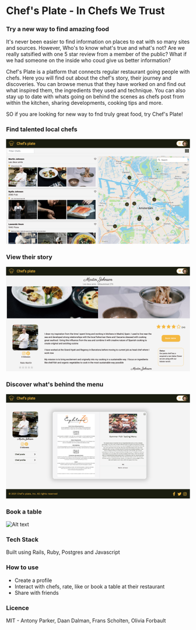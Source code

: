 # Chef's Plate - In Chefs We Trust

### Try a new way to find amazing food

It's never been easier to find information on places to eat with so many sites and sources.  However, Who's to know what's true and what's not? Are we really satsified with one 5 star review from a member of the public? What if we had someone on the inside who coud give us better information?

Chef's Plate is a platform that connects regular restaurant going people with chefs.  Here you will find out about the chef's story, their journey and discoveries.  You can browse menus that they have worked on and find out what inspired them, the ingredients they used and technique.  You can also stay up to date with whats going on behind the scenes as chefs post from within the kitchen, sharing developments, cooking tips and more.

SO if you are looking for new way to fnd truly great food, try Chef's Plate!

### Find talented local chefs

![Alt text](/app/assets/images/chef_index.png)

### View their story

![Alt text](/app/assets/images/chefs_show.png)

### Discover what's behind the menu

![Alt text](/app/assets/images/chef_menu_show.png)

### Book a table

![Alt text](/app/assets/images/book_table.png)

### Tech Stack
Built using Rails, Ruby, Postgres and Javascript

### How to use
- Create a profile
- Interact with chefs, rate, like or book a table at their restaurant
- Share with friends 

### Licence 
MIT - Antony Parker, Daan Dalman, Frans Scholten, Olivia Forbault
